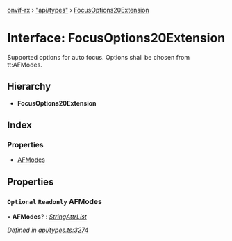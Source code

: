 [onvif-rx](../README.md) › ["api/types"](../modules/_api_types_.md) › [FocusOptions20Extension](_api_types_.focusoptions20extension.md)

# Interface: FocusOptions20Extension

Supported options for auto focus. Options shall be chosen from tt:AFModes.

## Hierarchy

* **FocusOptions20Extension**

## Index

### Properties

* [AFModes](_api_types_.focusoptions20extension.md#optional-readonly-afmodes)

## Properties

### `Optional` `Readonly` AFModes

• **AFModes**? : *[StringAttrList](../modules/_api_types_.md#stringattrlist)*

*Defined in [api/types.ts:3274](https://github.com/patrickmichalina/onvif-rx/blob/3e9b152/src/api/types.ts#L3274)*
